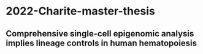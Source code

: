 # 2022-Charite-master-thesis
## Comprehensive single-cell epigenomic analysis implies lineage controls in human hematopoiesis
